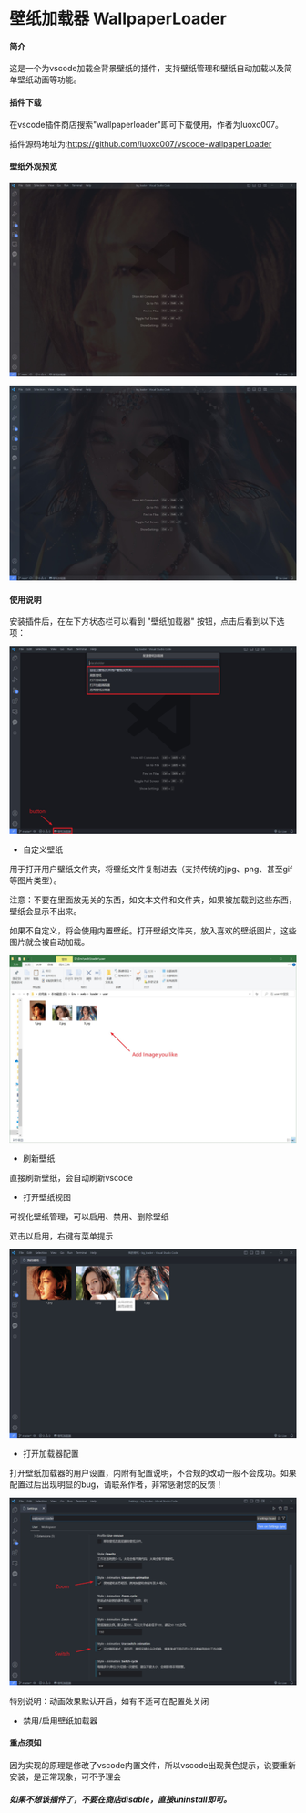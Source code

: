 # 壁纸加载器 WallpaperLoader

#### 简介

这是一个为vscode加载全背景壁纸的插件，支持壁纸管理和壁纸自动加载以及简单壁纸动画等功能。



#### 插件下载

在vscode插件商店搜索"wallpaperloader"即可下载使用，作者为luoxc007。

插件源码地址为:https://github.com/luoxc007/vscode-wallpaperLoader



#### 壁纸外观预览

![外观一览](https://raw.githubusercontent.com/luoxc007/vscode-wallpaperLoader/main/media/md_img/apperance.jpg)



![外观一览](https://raw.githubusercontent.com/luoxc007/vscode-wallpaperLoader/main/media/md_img/apperance2.jpg)



#### 使用说明

安装插件后，在左下方状态栏可以看到 "壁纸加载器" 按钮，点击后看到以下选项：

![打开自定义目录](https://raw.githubusercontent.com/luoxc007/vscode-wallpaperLoader/main/media/md_img/open_config.jpg)

- 自定义壁纸

用于打开用户壁纸文件夹，将壁纸文件复制进去（支持传统的jpg、png、甚至gif等图片类型）。

注意：不要在里面放无关的东西，如文本文件和文件夹，如果被加载到这些东西，壁纸会显示不出来。

如果不自定义，将会使用内置壁纸。打开壁纸文件夹，放入喜欢的壁纸图片，这些图片就会被自动加载。

![自定义壁纸](https://raw.githubusercontent.com/luoxc007/vscode-wallpaperLoader/main/media/md_img/user_dir.jpg)

- 刷新壁纸

直接刷新壁纸，会自动刷新vscode

- 打开壁纸视图

可视化壁纸管理，可以启用、禁用、删除壁纸

双击以启用，右键有菜单提示

![打开壁纸视图](https://raw.githubusercontent.com/luoxc007/vscode-wallpaperLoader/main/media/md_img/view_manager.jpg)

- 打开加载器配置

打开壁纸加载器的用户设置，内附有配置说明，不合规的改动一般不会成功。如果配置过后出现明显的bug，请联系作者，非常感谢您的反馈！

![打开加载器配置](https://raw.githubusercontent.com/luoxc007/vscode-wallpaperLoader/main/media/md_img/settings.jpg)

特别说明：动画效果默认开启，如有不适可在配置处关闭

- 禁用/启用壁纸加载器



#### 重点须知

因为实现的原理是修改了vscode内置文件，所以vscode出现黄色提示，说要重新安装，是正常现象，可不予理会

##### 如果不想该插件了，不要在商店disable，直接uninstall即可。



